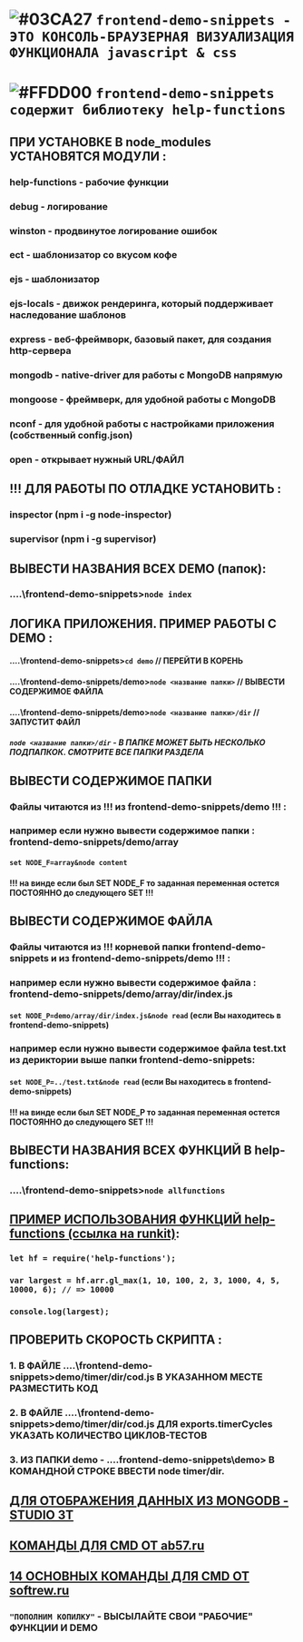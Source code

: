 # ![#03CA27](https://placehold.it/30/c5f015/000000?text='') `frontend-demo-snippets - ЭТО КОНСОЛЬ-БРАУЗЕРНАЯ ВИЗУАЛИЗАЦИЯ ФУНКЦИОНАЛА javascript & css`
# ![#FFDD00](https://placehold.it/20/FFDD00/000000?text='') `frontend-demo-snippets содержит библиотеку help-functions`

## ПРИ УСТАНОВКЕ В node_modules УСТАНОВЯТСЯ МОДУЛИ :
### help-functions 	- рабочие функции
### debug          	- логирование
### winston        	- продвинутое логирование ошибок
### ect				- шаблонизатор со вкусом кофе
### ejs				- шаблонизатор
### ejs-locals		- движок рендеринга, который поддерживает наследование шаблонов 
### express			- веб-фреймворк, базовый пакет, для создания http-сервера
### mongodb			- native-driver для работы с MongoDB напрямую
### mongoose		- фреймверк, для удобной работы с MongoDB
### nconf			- для удобной работы с настройками приложения (собственный config.json)
### open			- открывает нужный URL/ФАЙЛ

## !!! ДЛЯ РАБОТЫ ПО ОТЛАДКЕ УСТАНОВИТЬ : 
### inspector (npm i -g node-inspector)
### supervisor (npm i -g supervisor)

## ВЫВЕСТИ НАЗВАНИЯ ВСЕХ DEMO (папок):
### ....\frontend-demo-snippets>`node index`

## ЛОГИКА ПРИЛОЖЕНИЯ. ПРИМЕР РАБОТЫ С DEMO :
#### ....\frontend-demo-snippets>`cd demo` // ПЕРЕЙТИ В КОРЕНЬ
#### ....\frontend-demo-snippets/demo>`node <название папки>` // ВЫВЕСТИ СОДЕРЖИМОЕ ФАЙЛА
#### ....\frontend-demo-snippets/demo>`node <название папки>/dir` // ЗАПУСТИТ ФАЙЛ
##### `node <название папки>/dir` - В ПАПКЕ МОЖЕТ БЫТЬ НЕСКОЛЬКО ПОДПАПКОК. СМОТРИТЕ ВСЕ ПАПКИ РАЗДЕЛА

## ВЫВЕСТИ СОДЕРЖИМОЕ ПАПКИ 
### Файлы читаются из !!! из frontend-demo-snippets/demo !!! :
### например если нужно вывести содержимое папки : frontend-demo-snippets/demo/array
#### `set NODE_F=array&node content`
#### !!! на винде если был SET NODE_F то заданная переменная остется ПОСТОЯННО до следующего SET !!!

## ВЫВЕСТИ СОДЕРЖИМОЕ ФАЙЛА 
### Файлы читаются из !!! корневой папки frontend-demo-snippets и из frontend-demo-snippets/demo !!! :
### например если нужно вывести содержимое файла : frontend-demo-snippets/demo/array/dir/index.js
#### `set NODE_P=demo/array/dir/index.js&node read` (если Вы находитесь в frontend-demo-snippets)
### например если нужно вывести содержимое файла test.txt из дериктории выше папки frontend-demo-snippets: 
#### `set NODE_P=../test.txt&node read` (если Вы находитесь в frontend-demo-snippets)
#### !!! на винде если был SET NODE_P то заданная переменная остется ПОСТОЯННО до следующего SET !!!

## ВЫВЕСТИ НАЗВАНИЯ ВСЕХ ФУНКЦИЙ В help-functions:
### ....\frontend-demo-snippets>`node allfunctions`

## [ПРИМЕР ИСПОЛЬЗОВАНИЯ ФУНКЦИЙ help-functions (ссылка на runkit)](https://npm.runkit.com/help-functions):
### `let hf = require('help-functions');` 
### `var largest = hf.arr.gl_max(1, 10, 100, 2, 3, 1000, 4, 5, 10000, 6); // => 10000`
### `console.log(largest);`

## ПРОВЕРИТЬ СКОРОСТЬ СКРИПТА :
### 1. В ФАЙЛЕ ....\frontend-demo-snippets>demo/timer/dir/cod.js В УКАЗАННОМ МЕСТЕ РАЗМЕСТИТЬ КОД
### 2. В ФАЙЛЕ ....\frontend-demo-snippets>demo/timer/dir/cod.js ДЛЯ exports.timerCycles УКАЗАТЬ КОЛИЧЕСТВО ЦИКЛОВ-ТЕСТОВ
### 3. ИЗ ПАПКИ demo - ....frontend-demo-snippets\demo> В КОМАНДНОЙ СТРОКЕ ВВЕСТИ node timer/dir.

## [ДЛЯ ОТОБРАЖЕНИЯ ДАННЫХ ИЗ MONGODB - STUDIO 3T](https://studio3t.com/)

## [КОМАНДЫ ДЛЯ CMD ОТ ab57.ru](http://ab57.ru/cmdlist.html)
## [14 ОСНОВНЫХ КОМАНДЫ ДЛЯ CMD ОТ softrew.ru](http://www.softrew.ru/instructions/1382-14-komand-cmd-kotorye-dolzhen-znat-kazhdyy-polzovatel.html)

### `"ПОПОЛНИМ КОПИЛКУ"` - ВЫСЫЛАЙТЕ СВОИ "РАБОЧИЕ" ФУНКЦИИ И DEMO